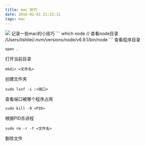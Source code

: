 ```yaml
---
title: mac 技巧
date: 2016-02-01 21:22:11
tags: mac
---
```

<!-- more -->
<img src="http://7xv9xo.com1.z0.glb.clouddn.com/hero_macbook_large_2x.jpg?imageslim" class="full-image" />
记录一些mac的小技巧
```
which node // 查看node目录 /Users/lishilei/.nvm/versions/node/v6.9.1/bin/node
```
查看程序目录

```
open .
```
打开当前目录

```
mkdir <文件名>
```
创建文件夹
```
sudo lsof -i :<端口>
```
查看端口被哪个程序占用
```
sudo kill -9 <PID>
```
根据PID杀进程

```
sudo rm -r -f <文件名>
```
删除文件
